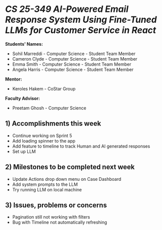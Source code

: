 # *CS 25-349 AI-Powered Email Response System Using Fine-Tuned LLMs for Customer Service in React*

**Students' Names:** 
- Sohil Marreddi - Computer Science - Student Team Member
- Cameron Clyde - Computer Science - Student Team Member
- Emma Smith - Computer Science - Student Team Member
- Angela Harris - Computer Science - Student Team Member

**Mentor:** 
- Keroles Hakem - CoStar Group

**Faculty Advisor:** 
- Preetam Ghosh - Computer Science


## 1) Accomplishments this week ##
   - Continue working on Sprint 5
   - Add loading spinner to the app
   - Add feature to timeline to track Human and AI generated responses
   - Set up LLM

## 2) Milestones to be completed next week ##
   - Update Actions drop down menu on Case Dashboard
   - Add system prompts to the LLM
   - Try running LLM on local machine

## 3) Issues, problems or concerns ##
   - Pagination still not working with filters
   - Bug with Timeline not automatically refreshing
   


